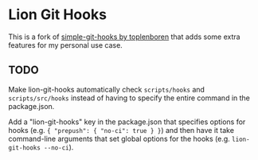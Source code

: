 # Lion Git Hooks

This is a fork of [simple-git-hooks by toplenboren](https://github.com/toplenboren/simple-git-hooks) that adds some extra features for my personal use case.

## TODO

Make lion-git-hooks automatically check `scripts/hooks` and `scripts/src/hooks` instead of having to specify the entire command in the package.json.

Add a "lion-git-hooks" key in the package.json that specifies options for hooks (e.g. `{ "prepush": { "no-ci": true } }`) and then have it take command-line arguments that set global options for the hooks (e.g. `lion-git-hooks --no-ci`).

